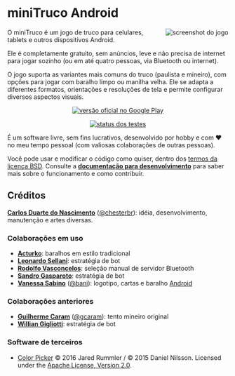 # miniTruco Android

[<img alt="screenshot do jogo" align="right" src="docs/screenshots/screenshot-readme.png" />](docs/screenshots/screenshot-readme-large.png)

O miniTruco é um jogo de truco para celulares, tablets e outros dispositivos Android.

Ele é completamente gratuito, sem anúncios, leve e não precisa de internet para jogar sozinho (ou em até quatro pessoas, via Bluetooth ou internet).

O jogo suporta as variantes mais comuns do truco (paulista e mineiro), com opções para jogar com baralho limpo ou manilha velha. Ele se adapta a diferentes formatos, orientações e resoluções de tela e permite configurar diversos aspectos visuais.

<p align="center">
<a href="https://play.google.com/store/apps/details?id=me.chester.minitruco&pli=1&hl=pt"><img src="docs/assets/disponivel-google-play-badge.png" alt="versão oficial no Google Play" align="middle"/></a>
</p>
<p align="center">
<a href="https://github.com/chesterbr/minitruco-android/actions"><img src="https://github.com/chesterbr/minitruco-android/actions/workflows/gradle.yml/badge.svg?branch=main" alt="status dos testes" align="middle" /></a>
</p>

É um software livre, sem fins lucrativos, desenvolvido por hobby e com :heart: no meu tempo pessoal (com valiosas colaborações de outras pessoas).

Você pode usar e modificar o código como quiser, dentro dos [termos da licença BSD](LICENSE). Consulte a **[documentação para desenvolvimento](docs/documentacao-para-desenvolvimento.md)** para saber mais sobre o funcionamento e como contribuir.

## Créditos

**[Carlos Duarte do Nascimento](https://chester.me/sobre)** ([@chesterbr](https://github.com/chesterbr)): idéia, desenvolvimento, manutenção e artes diversas.

### Colaborações em uso

- **[Acturko](https://www.fiverr.com/acturko)**: baralhos em estilo tradicional
- **[Leonardo Sellani](https://www.linkedin.com/in/leonardosellani/)**: estratégia de bot
- **[Rodolfo Vasconcelos](https://www.linkedin.com/in/rodolfo-de-andrade-vasconcelos/)**: seleção manual de servidor Bluetooth
- **[Sandro Gasparoto](https://www.linkedin.com/in/sgasparoto/)**: estratégia de bot
- **[Vanessa Sabino](https://baniverso.com)** ([@bani](https://github.com/bani)): logotipo, cartas e baralho [Android](https://www.digitaltrends.com/mobile/who-is-bugdroid-the-story-of-androids-mascot/)

### Colaborações anteriores

- **[Guilherme Caram](https://www.linkedin.com/in/guilherme-caram-meireles/)** ([@gcaram](https://github.com/gcaram)): tento mineiro original
- **[Willian Gigliotti](https://www.linkedin.com/in/willian-gigliotti/)**: estratégia de bot

### Software de terceiros

- [Color Picker](https://github.com/jaredrummler/ColorPicker) © 2016 Jared Rummler / © 2015 Daniel Nilsson. Licensed under the [Apache License, Version 2.0](https://github.com/jaredrummler/ColorPicker/blob/master/LICENSE).
